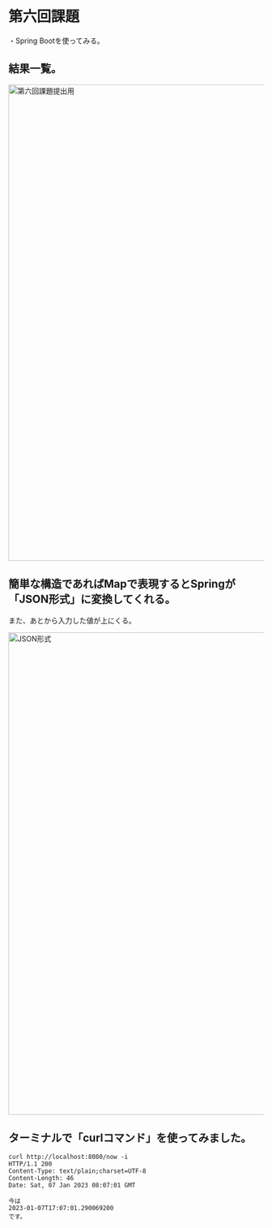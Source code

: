 # 第六回課題
・Spring Bootを使ってみる。

## 結果一覧。

<img width="939" alt="第六回課題提出用" src="https://user-images.githubusercontent.com/120367482/211142428-6e127d41-1401-4184-94a7-62d4d9256c30.png">


## 簡単な構造であればMapで表現するとSpringが「JSON形式」に変換してくれる。
また、あとから入力した値が上にくる。

<img width="951" alt="JSON形式" src="https://user-images.githubusercontent.com/120367482/211142451-88d097e0-bdf3-4782-953f-fc483976d6f9.png">


## ターミナルで「curlコマンド」を使ってみました。
```
curl http://localhost:8080/now -i
HTTP/1.1 200
Content-Type: text/plain;charset=UTF-8
Content-Length: 46
Date: Sat, 07 Jan 2023 08:07:01 GMT

今は
2023-01-07T17:07:01.290069200
です。
```
